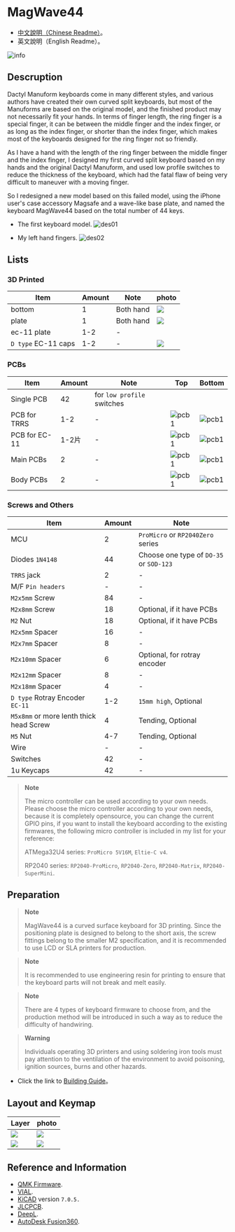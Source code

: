 # MagWave44

- [中文說明（Chinese Readme）](readme.md)。
- 英文說明（English Readme）。

![info](pics/info.jpg)

## Descruption

Dactyl Manuform keyboards come in many different styles, and various authors have created their own curved split keyboards, but most of the Manuforms are based on the original model, and the finished product may not necessarily fit your hands. In terms of finger length, the ring finger is a special finger, it can be between the middle finger and the index finger, or as long as the index finger, or shorter than the index finger, which makes most of the keyboards designed for the ring finger not so friendly.

As I have a hand with the length of the ring finger between the middle finger and the index finger, I designed my first curved split keyboard based on my hands and the original Dactyl Manuform, and used low profile switches to reduce the thickness of the keyboard, which had the fatal flaw of being very difficult to maneuver with a moving finger.

So I redesigned a new model based on this failed model, using the iPhone user's case accessory Magsafe and a wave-like base plate, and named the keyboard MagWave44 based on the total number of 44 keys.

- The first keyboard model.
![des01](pics/d01.png)

- My left hand fingers.
![des02](pics/d02.jpg)

## Lists

### 3D Printed

|Item|Amount|Note|photo|
|---|---|---|---|
|bottom|1|Both hand|![](pics/g02.jpg)|
|plate|1|Both hand|![](pics/g01.jpg)|
|ec-11 plate|1-2|-||
|`D type` EC-11 caps|1-2|-|![](pics/g18.jpg)|

### PCBs

|Item|Amount|Note|Top|Bottom|
|---|---|---|---|---|
|Single PCB|42|for `low profile` switches|||
|PCB for TRRS|1-2|-|![pcb1](pics/trrs1.png)|![pcb1](pics/trrs2.png)|
|PCB for EC-11|1-2片|-|![pcb1](pics/re1.png)|![pcb1](pics/re2.png)|
|Main PCBs|2|-|![pcb1](pics/mainpcb1.png)|![pcb1](pics/mainpcb2.png)|
|Body PCBs|2|-|![pcb1](pics/body1.png)|![pcb1](pics/body2.png)|

### Screws and Others

|Item|Amount|Note|
|---|---|---|
|MCU|2|`ProMicro` or `RP2040Zero` series|
|Diodes `1N4148`|44|Choose one type of `DO-35` or `SOD-123`|
|`TRRS` jack|2|-|
|M/F `Pin headers`|-|-|
|`M2x5mm` Screw|84|-|
|`M2x8mm` Screw|18|Optional, if it have PCBs|
|`M2` Nut|18|Optional, if it have PCBs|
|`M2x5mm` Spacer|16|-|
|`M2x7mm` Spacer|8|-|
|`M2x10mm` Spacer|6|Optional, for rotray encoder|
|`M2x12mm` Spacer|8|-|
|`M2x18mm` Spacer|4|-|
|`D type` Rotray Encoder `EC-11`|1-2|`15mm high`, Optional|
|`M5x8mm` or more lenth thick head Screw|4|Tending, Optional|
|`M5` Nut|4-7|Tending, Optional|
|Wire|-|-|
|Switches|42|-|
|1u Keycaps|42|-|

> **Note**
>
> The micro controller can be used according to your own needs. Please choose the micro controller according to your own needs, because it is completely opensource, you can change the current GPIO pins, if you want to install the keyboard according to the existing firmwares, the following micro controller is included in my list for your reference:
> 
> ATMega32U4 series: `ProMicro 5V16M`, `Eltie-C v4`.
> 
> RP2040 series: `RP2040-ProMicro`, `RP2040-Zero`, `RP2040-Matrix`, `RP2040-SuperMini`.

## Preparation

> **Note**
>
> MagWave44 is a curved surface keyboard for 3D printing. Since the positioning plate is designed to belong to the short axis, the screw fittings belong to the smaller M2 specification, and it is recommended to use LCD or SLA printers for production.

> **Note**
>
> It is recommended to use engineering resin for printing to ensure that the keyboard parts will not break and melt easily.

> **Note**
>
> There are 4 types of keyboard firmware to choose from, and the production method will be introduced in such a way as to reduce the difficulty of handwiring.

> **Warning**
>
> Individuals operating 3D printers and using soldering iron tools must pay attention to the ventilation of the environment to avoid poisoning, ignition sources, burns and other hazards.

- Click the link to [Building Guide](guide_en.md)。

## Layout and Keymap

|Layer|photo|
|---|---|
|![](pics/k1.png)|![](pics/k2.png)|
|![](pics/k3.png)|![](pics/k4.png)|

## Reference and Information

- [QMK Firmware](https://qmk.fm/).
- [VIAL](https://get.vial.today/).
- [KiCAD](https://www.kicad.org/) version `7.0.5.`
- [JLCPCB](https://jlcpcb.com/).
- [DeepL](https://www.deepl.com/translator).
- [AutoDesk Fusion360](https://www.autodesk.com/products/fusion-360/free-trial).